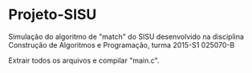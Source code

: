 # Projeto-SISU
Simulação do algoritmo de "match" do SISU desenvolvido na disciplina Construção de Algoritmos e Programação, turma 2015-S1 025070-B

Extrair todos os arquivos e compilar "main.c".

